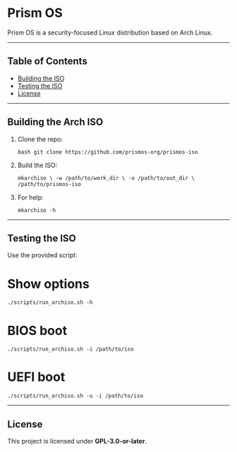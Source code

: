 # Prism OS

Prism OS is a security-focused Linux distribution based on Arch Linux.  

---

## Table of Contents

- [Building the ISO](#building-the-arch-iso)  
- [Testing the ISO](#testing-the-iso)  
- [License](#license)  

---

## Building the Arch ISO

1. Clone the repo:

   `bash
   git clone https://github.com/prismos-org/prismos-iso
   `

2. Build the ISO:

   `
   mkarchiso \
     -w /path/to/work_dir \
     -o /path/to/out_dir \
     /path/to/prismos-iso
   `

3. For help:

   `
   mkarchiso -h
   `

---

## Testing the ISO

Use the provided script:

# Show options
`
./scripts/run_archiso.sh -h
`
# BIOS boot
`
./scripts/run_archiso.sh -i /path/to/iso
`
# UEFI boot
`
./scripts/run_archiso.sh -u -i /path/to/iso
`

---

## License

This project is licensed under **GPL-3.0-or-later**. 
